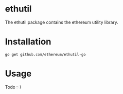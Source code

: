 # ethutil

The ethutil package contains the ethereum utility library.

# Installation

`go get github.com/ethereum/ethutil-go`

# Usage

Todo :-)
